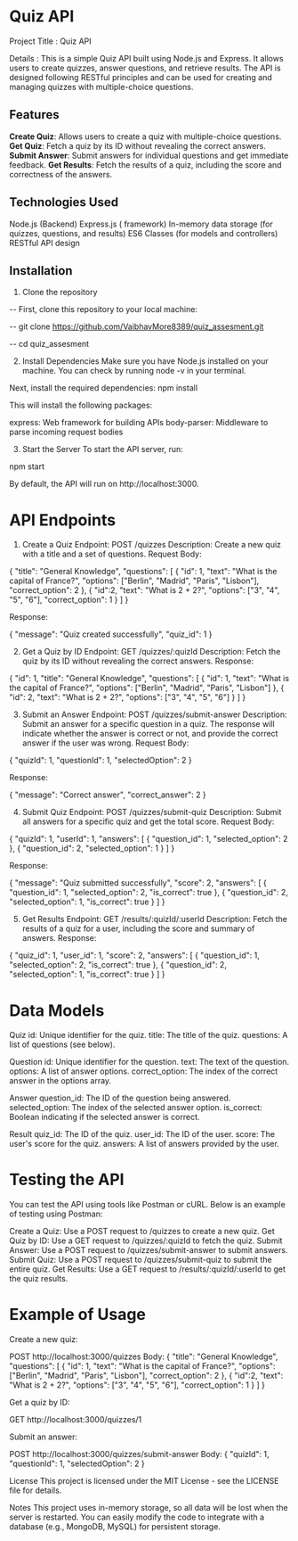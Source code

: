 
# Quiz API

Project Title :  Quiz API


Details : This is a simple Quiz API built using Node.js and Express. It allows users to create quizzes, answer questions, and retrieve results. The API is designed following RESTful principles and can be used for creating and managing quizzes with multiple-choice questions.


## Features
**Create Quiz**: Allows users to create a quiz with multiple-choice questions.
**Get Quiz**: Fetch a quiz by its ID without revealing the correct answers.
**Submit Answer**: Submit answers for individual questions and get immediate feedback.
**Get Results**: Fetch the results of a quiz, including the score and correctness of the answers.


## Technologies Used

Node.js (Backend)
Express.js ( framework)
In-memory data storage (for quizzes, questions, and results)
ES6 Classes (for models and controllers)
RESTful API design


## Installation
1. Clone the repository


  -- First, clone this repository to your local machine:

  -- git clone https://github.com/VaibhavMore8389/quiz_assesment.git

  -- cd quiz_assesment




2. Install Dependencies
Make sure you have Node.js installed on your machine. You can check by running node -v in your terminal.

Next, install the required dependencies:
npm install

This will install the following packages:

express: Web framework for building APIs
body-parser: Middleware to parse incoming request bodies


3. Start the Server
To start the API server, run:

npm start


By default, the API will run on http://localhost:3000.



# API Endpoints

1. Create a Quiz
Endpoint: POST /quizzes
Description: Create a new quiz with a title and a set of questions.
Request Body:

{
    "title": "General Knowledge",
    "questions": [
        {
            "id": 1,
            "text": "What is the capital of France?",
            "options": ["Berlin", "Madrid", "Paris", "Lisbon"],
            "correct_option": 2
        },
        {
            "id":2,
            "text": "What is 2 + 2?",
            "options": ["3", "4", "5", "6"],
            "correct_option": 1
        }
    ]
}


Response:

{
  "message": "Quiz created successfully",
  "quiz_id": 1
}


2. Get a Quiz by ID
Endpoint: GET /quizzes/:quizId
Description: Fetch the quiz by its ID without revealing the correct answers.
Response:

{
  "id": 1,
  "title": "General Knowledge",
  "questions": [
    {
      "id": 1,
      "text": "What is the capital of France?",
      "options": ["Berlin", "Madrid", "Paris", "Lisbon"]
    },
    {
      "id": 2,
      "text": "What is 2 + 2?",
      "options": ["3", "4", "5", "6"]
    }
  ]
}


3. Submit an Answer
Endpoint: POST /quizzes/submit-answer
Description: Submit an answer for a specific question in a quiz. The response will indicate whether the answer is correct or not, and provide the correct answer if the user was wrong.
Request Body:

{
  "quizId": 1,
  "questionId": 1,
  "selectedOption": 2
}

Response:

{
  "message": "Correct answer",
  "correct_answer": 2
}


4. Submit Quiz
Endpoint: POST /quizzes/submit-quiz
Description: Submit all answers for a specific quiz and get the total score.
Request Body:

{
  "quizId": 1,
  "userId": 1,
  "answers": [
    { "question_id": 1, "selected_option": 2 },
    { "question_id": 2, "selected_option": 1 }
  ]
}


Response:

{
  "message": "Quiz submitted successfully",
  "score": 2,
  "answers": [
    { "question_id": 1, "selected_option": 2, "is_correct": true },
    { "question_id": 2, "selected_option": 1, "is_correct": true }
  ]
}


5. Get Results
Endpoint: GET /results/:quizId/:userId
Description: Fetch the results of a quiz for a user, including the score and summary of answers.
Response:

{
  "quiz_id": 1,
  "user_id": 1,
  "score": 2,
  "answers": [
    { "question_id": 1, "selected_option": 2, "is_correct": true },
    { "question_id": 2, "selected_option": 1, "is_correct": true }
  ]
}




# Data Models

Quiz
id: Unique identifier for the quiz.
title: The title of the quiz.
questions: A list of questions (see below).

Question
id: Unique identifier for the question.
text: The text of the question.
options: A list of answer options.
correct_option: The index of the correct answer in the options array.


Answer
question_id: The ID of the question being answered.
selected_option: The index of the selected answer option.
is_correct: Boolean indicating if the selected answer is correct.


Result
quiz_id: The ID of the quiz.
user_id: The ID of the user.
score: The user's score for the quiz.
answers: A list of answers provided by the user.





# Testing the API
You can test the API using tools like Postman or cURL. Below is an example of testing using Postman:

Create a Quiz: Use a POST request to /quizzes to create a new quiz.
Get Quiz by ID: Use a GET request to /quizzes/:quizId to fetch the quiz.
Submit Answer: Use a POST request to /quizzes/submit-answer to submit answers.
Submit Quiz: Use a POST request to /quizzes/submit-quiz to submit the entire quiz.
Get Results: Use a GET request to /results/:quizId/:userId to get the quiz results.


# Example of Usage

Create a new quiz:

POST http://localhost:3000/quizzes
Body:
{
    "title": "General Knowledge",
    "questions": [
        {
            "id": 1,
            "text": "What is the capital of France?",
            "options": ["Berlin", "Madrid", "Paris", "Lisbon"],
            "correct_option": 2
        },
        {
            "id":2,
            "text": "What is 2 + 2?",
            "options": ["3", "4", "5", "6"],
            "correct_option": 1
        }
    ]
}


Get a quiz by ID:

GET http://localhost:3000/quizzes/1


Submit an answer:

POST http://localhost:3000/quizzes/submit-answer
Body:
{
  "quizId": 1,
  "questionId": 1,
  "selectedOption": 2
}



License
This project is licensed under the MIT License - see the LICENSE file for details.



Notes
This project uses in-memory storage, so all data will be lost when the server is restarted.
You can easily modify the code to integrate with a database (e.g., MongoDB, MySQL) for persistent storage.